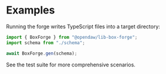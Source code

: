 # Examples

Running the forge writes TypeScript files into a target directory:

```ts
import { BoxForge } from "@opendaw/lib-box-forge";
import schema from "./schema";

await BoxForge.gen(schema);
```

See the test suite for more comprehensive scenarios.
